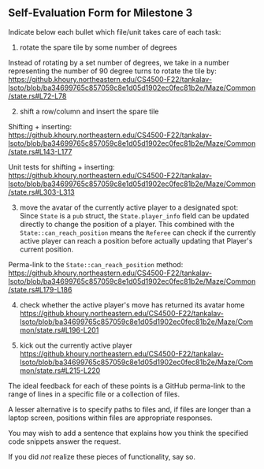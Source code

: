 ## Self-Evaluation Form for Milestone 3

Indicate below each bullet which file/unit takes care of each task:

1. rotate the spare tile by some number of degrees

Instead of rotating by a set number of degrees, we take in a number representing
the number of 90 degree turns to rotate the tile by:  
https://github.khoury.northeastern.edu/CS4500-F22/tankalav-lsoto/blob/ba34699765c857059c8e1d05d1902ec0fec81b2e/Maze/Common/state.rs#L72-L78

2. shift a row/column and insert the spare tile

Shifting + inserting:  
https://github.khoury.northeastern.edu/CS4500-F22/tankalav-lsoto/blob/ba34699765c857059c8e1d05d1902ec0fec81b2e/Maze/Common/state.rs#L143-L177

Unit tests for shifting + inserting:  
https://github.khoury.northeastern.edu/CS4500-F22/tankalav-lsoto/blob/ba34699765c857059c8e1d05d1902ec0fec81b2e/Maze/Common/state.rs#L303-L313
   
3. move the avatar of the currently active player to a designated spot:  
Since `State` is a `pub` struct, the `State.player_info` field can be updated
directly to change the position of a player. This combined with the
`State::can_reach_position` means the `Referee` can check if the currently
active player can reach a position before actually updating that Player's
current position.  

Perma-link to the `State::can_reach_position` method:  
https://github.khoury.northeastern.edu/CS4500-F22/tankalav-lsoto/blob/ba34699765c857059c8e1d05d1902ec0fec81b2e/Maze/Common/state.rs#L179-L186

4. check whether the active player's move has returned its avatar home
https://github.khoury.northeastern.edu/CS4500-F22/tankalav-lsoto/blob/ba34699765c857059c8e1d05d1902ec0fec81b2e/Maze/Common/state.rs#L196-L201

5. kick out the currently active player
https://github.khoury.northeastern.edu/CS4500-F22/tankalav-lsoto/blob/ba34699765c857059c8e1d05d1902ec0fec81b2e/Maze/Common/state.rs#L215-L220

The ideal feedback for each of these points is a GitHub
perma-link to the range of lines in a specific file or a collection of
files.

A lesser alternative is to specify paths to files and, if files are
longer than a laptop screen, positions within files are appropriate
responses.

You may wish to add a sentence that explains how you think the
specified code snippets answer the request.

If you did *not* realize these pieces of functionality, say so.

